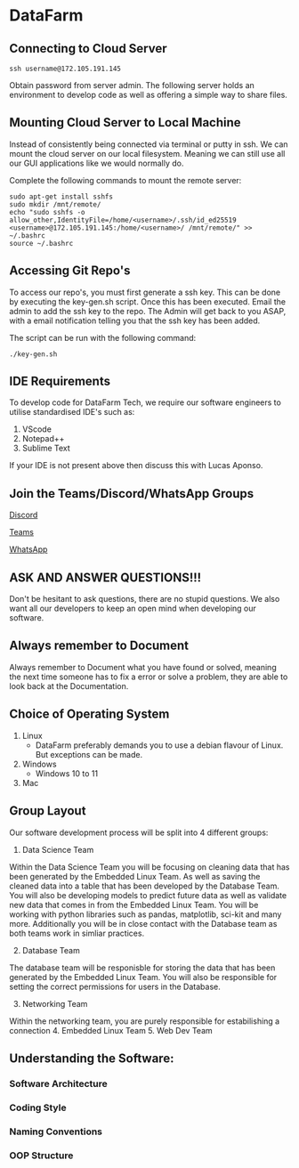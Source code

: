 # DataFarm
## Connecting to Cloud Server

 ```
ssh username@172.105.191.145
```

Obtain password from server admin.
The following server holds an environment to develop code as well as offering a simple way to share files.

## Mounting Cloud Server to Local Machine
Instead of consistently being connected via terminal or putty in ssh. We can mount the cloud server on our local filesystem. Meaning we can still use all our GUI applications like we would normally do.

Complete the following commands to mount the remote server:


```
sudo apt-get install sshfs
sudo mkdir /mnt/remote/
echo "sudo sshfs -o allow_other,IdentityFile=/home/<username>/.ssh/id_ed25519 <username>@172.105.191.145:/home/<username>/ /mnt/remote/" >> ~/.bashrc
source ~/.bashrc
```


## Accessing Git Repo's
To access our repo's, you must first generate a ssh key.
This can be done by executing the key-gen.sh script. Once this has been executed. Email the admin to add the ssh key to the repo. The Admin will get back to you ASAP, with a email notification telling you that the ssh key has been added.

The script can be run with the following command:
```
./key-gen.sh
```

## IDE Requirements
To develop code for DataFarm Tech, we require our software engineers to utilise standardised IDE's such as:
1. VScode
2. Notepad++
3. Sublime Text

If your IDE is not present above then discuss this with Lucas Aponso. 


## Join the Teams/Discord/WhatsApp Groups
[Discord](URL)

[Teams](URL)

[WhatsApp](URL)


## ASK AND ANSWER QUESTIONS!!!
Don't be hesitant to ask questions, there are no stupid questions. We also want all our developers to keep an open mind when developing our software.

## Always remember to Document
Always remember to Document what you have found or solved, meaning the next time someone has to fix a error or solve a problem, they are able to look back at the Documentation.


## Choice of Operating System
1. Linux
    - DataFarm preferably demands you to use a debian flavour of Linux. But exceptions can be made.
2. Windows
    - Windows 10 to 11
3. Mac


## Group Layout
Our software development process will be split into 4 different groups:

1. Data Science Team

Within the Data Science Team you will be focusing on cleaning data that has been generated by the Embedded Linux Team. As well as saving the cleaned data into a table that has been developed by the Database Team. You will also be developing models to predict future data as well as validate new data that comes in from the Embedded Linux Team. You will be working with python libraries such as pandas, matplotlib, sci-kit and many more. Additionally you will be in close contact with the Database team as both teams work in simliar practices.

2. Database Team

The database team will be responisble for storing the data that has been generated by the Embedded Linux Team. You will also be responsible for setting the correct permissions for users in the Database.  

3. Networking Team

Within the networking team, you are purely responsible for estabilishing a connection 
4. Embedded Linux Team
5. Web Dev Team


## Understanding the Software:

### Software Architecture

### Coding Style

### Naming Conventions

### OOP Structure

### 
